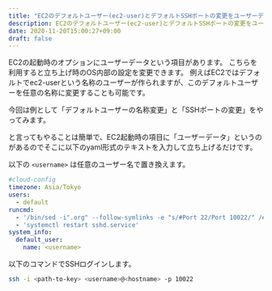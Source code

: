 ```yaml
---
title: "EC2のデフォルトユーザー(ec2-user)とデフォルトSSHポートの変更をユーザーデータで自動化する"
description: EC2のデフォルトユーザー(ec2-user)とデフォルトSSHポートの変更をユーザーデータで自動化する方法を確認します。
date: 2020-11-20T15:00:27+09:00
draft: false
---
```


EC2の起動時のオプションにユーザーデータという項目があります。
こちらを利用すると立ち上げ時のOS内部の設定を変更できます。
例えばEC2ではデフォルトでec2-userという名称のユーザーが作られますが、このデフォルトユーザーを任意の名称に変更することも可能です。

今回は例として「デフォルトユーザーの名称変更」と「SSHポートの変更」をやってみます。

と言ってもやることは簡単で、EC2起動時の項目に「ユーザーデータ」というのがあるのでそこに以下のyaml形式のテキストを入力して立ち上げるだけです。

以下の `<username>` は任意のユーザー名で置き換えます。


```yaml
#cloud-config
timezone: Asia/Tokyo
users:
  - default
runcmd:
  - '/bin/sed -i".org" --follow-symlinks -e "s/#Port 22/Port 10022/" /etc/ssh/sshd_config'
  - 'systemctl restart sshd.service'
system_info:
  default_user:
    name: <username>
```

以下のコマンドでSSHログインします。

```sh
ssh -i <path-to-key> <username>@<hostname> -p 10022
```